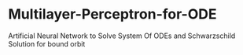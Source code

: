 # Multilayer-Perceptron-for-ODE
Artificial Neural Network to Solve System Of ODEs and Schwarzschild Solution for bound orbit
